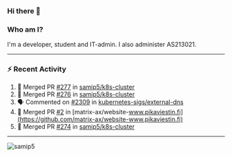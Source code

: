 ### Hi there 👋

### Who am I?
I'm a developer, student and IT-admin. I also administer AS213021.

---
### :zap: Recent Activity
<!--START_SECTION:activity-->
1. 🎉 Merged PR [#277](https://github.com/samip5/k8s-cluster/pull/277) in [samip5/k8s-cluster](https://github.com/samip5/k8s-cluster)
2. 🎉 Merged PR [#276](https://github.com/samip5/k8s-cluster/pull/276) in [samip5/k8s-cluster](https://github.com/samip5/k8s-cluster)
3. 🗣 Commented on [#2309](https://github.com/kubernetes-sigs/external-dns/issues/2309) in [kubernetes-sigs/external-dns](https://github.com/kubernetes-sigs/external-dns)
4. 🎉 Merged PR [#2](https://github.com/matrix-ax/website-www.pikaviestin.fi/pull/2) in [matrix-ax/website-www.pikaviestin.fi](https://github.com/matrix-ax/website-www.pikaviestin.fi)
5. 🎉 Merged PR [#274](https://github.com/samip5/k8s-cluster/pull/274) in [samip5/k8s-cluster](https://github.com/samip5/k8s-cluster)
<!--END_SECTION:activity-->
---

<img align="center" src="https://github-readme-stats.vercel.app/api?username=samip5&show_icons=true" alt="samip5" />
